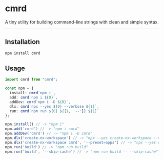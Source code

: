 # cmrd

A tiny utility for building command-line strings with clean and simple syntax.

---

## Installation

```bash
npm install cmrd
```


## Usage

```typescript
import cmrd from "cmrd";

const npm = {
  install: cmrd`npm i`,
  add: cmrd`npm i ${0}`,
  addDev: cmrd`npm i -D ${0}`,
  dlx: cmrd`npx --yes ${0} --verbose ${1}`,
  run: cmrd`npm run ${0} ${[1, '--']} ${1}`
};

npm.install() // -> "npm i"
npm.add('cmrd') // -> "npm i cmrd"
npm.addDev('cmrd') // -> "npm i -D cmrd"
npm.dlx('create-nx-workspace') // -> "npx --yes create-nx-workspace --verbose"
npm.dlx('create-nx-workspace cmrd', '--preset=apps') // -> "npx --yes create-nx-workspace cmrd --verbose --preset=apps"
npm.run('build') // -> "npm run build"
npm.run('build', '--skip-cache') // -> "npm run build -- --skip-cache"
```
